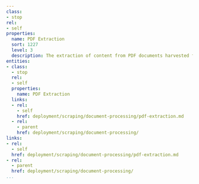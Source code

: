 ```yaml
---
class:
- stop
rel:
- self
properties:
  name: PDF Extraction
  sort: 1227
  level: 3
  description: The extraction of content from PDF documents harvested from URLs.
entities:
- class:
  - stop
  rel:
  - self
  properties:
    name: PDF Extraction
  links:
  - rel:
    - self
    href: deployment/scraping/document-processing/pdf-extraction.md
  - rel:
    - parent
    href: deployment/scraping/document-processing/
links:
- rel:
  - self
  href: deployment/scraping/document-processing/pdf-extraction.md
- rel:
  - parent
  href: deployment/scraping/document-processing/
...
```

